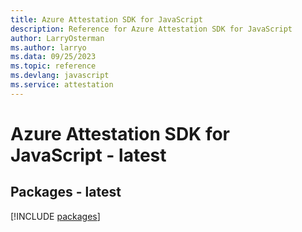 ```yaml
---
title: Azure Attestation SDK for JavaScript
description: Reference for Azure Attestation SDK for JavaScript
author: LarryOsterman
ms.author: larryo
ms.data: 09/25/2023
ms.topic: reference
ms.devlang: javascript
ms.service: attestation
---
```

# Azure Attestation SDK for JavaScript - latest
## Packages - latest
[!INCLUDE [packages](attestation-index.md)]